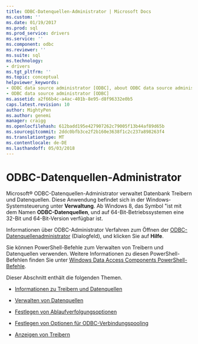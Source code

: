 ```yaml
---
title: ODBC-Datenquellen-Administrator | Microsoft Docs
ms.custom: ''
ms.date: 01/19/2017
ms.prod: sql
ms.prod_service: drivers
ms.service: ''
ms.component: odbc
ms.reviewer: ''
ms.suite: sql
ms.technology:
- drivers
ms.tgt_pltfrm: ''
ms.topic: conceptual
helpviewer_keywords:
- ODBC data source administrator [ODBC], about ODBC data source administrator
- ODBC data source administrator [ODBC]
ms.assetid: a2f66b4c-a4ac-401b-8e95-d8f96332e0b5
caps.latest.revision: 10
author: MightyPen
ms.author: genemi
manager: craigg
ms.openlocfilehash: 612badd195e427907262c79005f13b44af89d65b
ms.sourcegitcommit: 2ddc0bfb3ce2f2b160e3638f1c2c237a898263f4
ms.translationtype: MT
ms.contentlocale: de-DE
ms.lasthandoff: 05/03/2018
---
```

# <a name="odbc-data-source-administrator"></a>ODBC-Datenquellen-Administrator
Microsoft® ODBC-Datenquellen-Administrator verwaltet Datenbank Treibern und Datenquellen. Diese Anwendung befindet sich in der Windows-Systemsteuerung unter **Verwaltung**. Ab Windows 8, das Symbol "ist mit dem Namen **ODBC-Datenquellen**, und auf 64-Bit-Betriebssystemen eine 32-Bit und 64-Bit-Version verfügbar ist.  
  
 Informationen über ODBC-Administrator Verfahren zum Öffnen der [ODBC-Datenquellenadministrator](http://msdn.microsoft.com/en-us/eea94d94-f53b-4289-ae75-9ccccde15333) (Dialogfeld), und klicken Sie auf **Hilfe**.  
  
 Sie können PowerShell-Befehle zum Verwalten von Treibern und Datenquellen verwenden. Weitere Informationen zu diesen PowerShell-Befehlen finden Sie unter [Windows Data Access Components PowerShell-Befehle](https://msdn.microsoft.com/library/windows/desktop/jj134064.aspx).  
  
 Dieser Abschnitt enthält die folgenden Themen.  
  
-   [Informationen zu Treibern und Datenquellen](../../odbc/admin/about-drivers-and-data-sources.md)  
  
-   [Verwalten von Datenquellen](../../odbc/admin/managing-data-sources.md)  
  
-   [Festlegen von Ablaufverfolgungsoptionen](../../odbc/admin/setting-tracing-options.md)  
  
-   [Festlegen von Optionen für ODBC-Verbindungspooling](../../odbc/admin/setting-odbc-connection-pooling-options.md)  
  
-   [Anzeigen von Treibern](../../odbc/admin/viewing-drivers.md)
